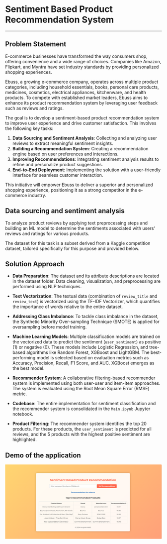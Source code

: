 # Sentiment Based Product Recommendation System
---
## Problem Statement

E-commerce businesses have transformed the way consumers shop, offering convenience and a wide range of choices. Companies like Amazon, Flipkart, and Myntra have set industry standards by providing personalized shopping experiences.  

Ebuss, a growing e-commerce company, operates across multiple product categories, including household essentials, books, personal care products, medicines, cosmetics, electrical appliances, kitchenware, and health products. To compete with established market leaders, Ebuss aims to enhance its product recommendation system by leveraging user feedback such as reviews and ratings.  

The goal is to develop a sentiment-based product recommendation system to improve user experience and drive customer satisfaction. This involves the following key tasks:  

1. **Data Sourcing and Sentiment Analysis**: Collecting and analyzing user reviews to extract meaningful sentiment insights.  
2. **Building a Recommendation System**: Creating a recommendation engine based on user preferences and interactions.  
3. **Improving Recommendations**: Integrating sentiment analysis results to refine and personalize product suggestions.  
4. **End-to-End Deployment**: Implementing the solution with a user-friendly interface for seamless customer interaction.  

This initiative will empower Ebuss to deliver a superior and personalized shopping experience, positioning it as a strong competitor in the e-commerce industry.

## Data sourcing and sentiment analysis
To analyze product reviews by applying text preprocessing steps and building an ML model to determine the sentiments associated with users' reviews and ratings for various products.

The dataset for this task is a subset derived from a Kaggle competition dataset, tailored specifically for this purpose and provided below.

## Solution Approach
- **Data Preparation**: The dataset and its attribute descriptions are located in the dataset folder. Data cleaning, visualization, and preprocessing are performed using NLP techniques.  

- **Text Vectorization**: The textual data (combination of `review_title` and `review_text`) is vectorized using the TF-IDF Vectorizer, which quantifies the importance of words relative to the entire dataset. 

- **Addressing Class Imbalance**: To tackle class imbalance in the dataset, the Synthetic Minority Over-sampling Technique (SMOTE) is applied for oversampling before model training.  

- **Machine Learning Models**: Multiple classification models are trained on the vectorized data to predict the sentiment (`user_sentiment`) as positive (1) or negative (0). These models include Logistic Regression, and tree-based algorithms like Random Forest, XGBoost and LightGBM. The best-performing model is selected based on evaluation metrics such as Accuracy, Precision, Recall, F1 Score, and AUC. XGBoost emerges as the best model.  

- **Recommender System**: A collaborative filtering-based recommender system is implemented using both user-user and item-item approaches. The system is evaluated using the Root Mean Square Error (RMSE) metric.  

- **Codebase**: The entire implementation for sentiment classification and the recommender system is consolidated in the `Main.ipynb` Jupyter notebook.  

- **Product Filtering**: The recommender system identifies the top 20 products. For these products, the `user_sentiment` is predicted for all reviews, and the 5 products with the highest positive sentiment are highlighted.  

## Demo of the application
[![Watch the video](https://raw.githubusercontent.com/dynamicanupam/Sentiment_Based_Product_Recommendation_Using_NLP/main/Recommendation_App_UI.png)](https://raw.githubusercontent.com/dynamicanupam/Sentiment_Based_Product_Recommendation_Using_NLP/main/Demo-App.mp4)

